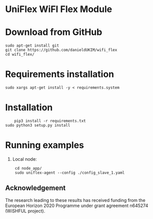 UniFlex WiFI Flex Module
============================

Download from GitHub
====================================

	sudo apt-get install git
	git clone https://github.com/danieldUKIM/wifi_flex
	cd wifi_flex/

Requirements installation
============

	sudo xargs apt-get install -y < requirements.system

Installation
============

        pip3 install -r requirements.txt
	sudo python3 setup.py install

Running examples
================

1. Local node:

        cd node_app/
        sudo uniflex-agent --config ./config_slave_1.yaml

## Acknowledgement
The research leading to these results has received funding from the European
Horizon 2020 Programme under grant agreement n645274 (WiSHFUL project).
